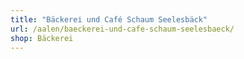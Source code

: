 ```yaml
---
title: "Bäckerei und Café Schaum Seelesbäck"
url: /aalen/baeckerei-und-cafe-schaum-seelesbaeck/
shop: Bäckerei
---
```

